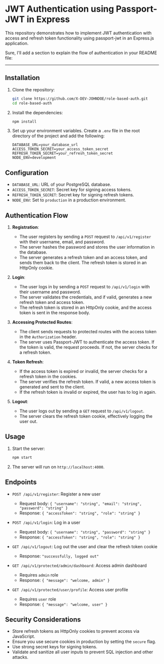 # JWT Authentication using Passport-JWT in Express

This repository demonstrates how to implement JWT authentication with access and refresh token functionality using passport-jwt in an Express.js application.

Sure, I'll add a section to explain the flow of authentication in your README file:

---


## Installation

1. Clone the repository:
   ```bash
   git clone https://github.com/X-DEV-JOHNDOE/role-based-auth.git
   cd role-based-auth
   ```

2. Install the dependencies:
   ```bash
   npm install
   ```

3. Set up your environment variables. Create a `.env` file in the root directory of the project and add the following:
   ```
   DATABASE_URL=your_database_url
   ACCESS_TOKEN_SECRET=your_access_token_secret
   REFRESH_TOKEN_SECRET=your_refresh_token_secret
   NODE_ENV=development
   ```

## Configuration

- `DATABASE_URL`: URL of your PostgreSQL database.
- `ACCESS_TOKEN_SECRET`: Secret key for signing access tokens.
- `REFRESH_TOKEN_SECRET`: Secret key for signing refresh tokens.
- `NODE_ENV`: Set to `production` in a production environment.

## Authentication Flow

1. **Registration**: 
   - The user registers by sending a `POST` request to `/api/v1/register` with their username, email, and password.
   - The server hashes the password and stores the user information in the database.
   - The server generates a refresh token and an access token, and sends them back to the client. The refresh token is stored in an HttpOnly cookie.

2. **Login**:
   - The user logs in by sending a `POST` request to `/api/v1/login` with their username and password.
   - The server validates the credentials, and if valid, generates a new refresh token and access token.
   - The refresh token is stored in an HttpOnly cookie, and the access token is sent in the response body.

3. **Accessing Protected Routes**:
   - The client sends requests to protected routes with the access token in the `Authorization` header.
   - The server uses Passport-JWT to authenticate the access token. If the token is valid, the request proceeds. If not, the server checks for a refresh token.

4. **Token Refresh**:
   - If the access token is expired or invalid, the server checks for a refresh token in the cookies.
   - The server verifies the refresh token. If valid, a new access token is generated and sent to the client.
   - If the refresh token is invalid or expired, the user has to log in again.

5. **Logout**:
   - The user logs out by sending a `GET` request to `/api/v1/logout`.
   - The server clears the refresh token cookie, effectively logging the user out.

## Usage

1. Start the server:
   ```bash
   npm start
   ```

2. The server will run on `http://localhost:4000`.

## Endpoints

- `POST /api/v1/register`: Register a new user
  - Request body: `{ "username": "string", "email": "string", "password": "string" }`
  - Response: `{ "accessToken": "string", "role": "string" }`

- `POST /api/v1/login`: Log in a user
  - Request body: `{ "username": "string", "password": "string" }`
  - Response: `{ "accessToken": "string", "role": "string" }`

- `GET /api/v1/logout`: Log out the user and clear the refresh token cookie
  - Response: `"successfully, logged out"`

- `GET /api/v1/protected/admin/dashboard`: Access admin dashboard
  - Requires `admin` role
  - Response: `{ "message": "welcome, admin" }`

- `GET /api/v1/protected/user/profile`: Access user profile
  - Requires `user` role
  - Response: `{ "message": "welcome, user" }`

## Security Considerations

- Store refresh tokens as HttpOnly cookies to prevent access via JavaScript.
- Ensure you use secure cookies in production by setting the `secure` flag.
- Use strong secret keys for signing tokens.
- Validate and sanitize all user inputs to prevent SQL injection and other attacks.

